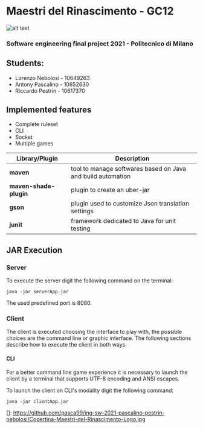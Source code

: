 # Maestri del Rinascimento - GC12
![alt text](https://github.com/pasca99/ing-sw-2021-pascalino-pestrin-nebolosi/blob/main/Copertina-Maestri-del-Rinascimento-Logo.jpg)
### Software engineering final project 2021 - Politecnico di Milano
## Students:
* Lorenzo Nebolosi - 10649263
* Antony Pascalino - 10652630
* Riccardo Pestrin - 10617370

## Implemented features
* Complete ruleset
* CLI
* Socket
* Multiple games 

|Library/Plugin|Description|
|--------------|-----------|
|__maven__|tool to manage softwares based on Java and build automation|
|__maven-shade-plugin__|plugin to create an uber-jar|
|__gson__|plugin used to customize Json translation settings|
|__junit__|framework dedicated to Java for unit testing|




## JAR Execution
### Server

To execute the server digit the following command on the terminal:

```
java -jar serverApp.jar 
```

The used predefined port is 8080.

### Client

The client is executed choosing the interface to play with, the possible choices are the command line or graphic interface. The following sections describe how to execute the client in both ways.

#### CLI

For a better command line game experience it is necessary to launch the client by a terminal that supports UTF-8 encoding and ANSI escapes.

To launch the client on CLI's modality digit the following command:

```
java -jar clientApp.jar
```






[]: https://github.com/pasca99/ing-sw-2021-pascalino-pestrin-nebolosi/Copertina-Maestri-del-Rinascimento-Logo.jpg
